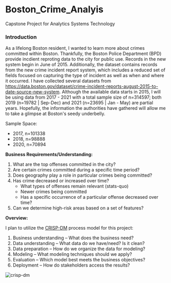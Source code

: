 # Boston_Crime_Analyis
Capstone Project for Analytics Systems Technology

### Introduction

As a lifelong Boston resident, I wanted to learn more about crimes committed within Boston. Thankfully, the Boston Police Department (BPD) provide incdient reproting data to the city for public use. Records in the new system begin in June of 2015. Additionally, the dataset contains records from the new crime incident report system, which includes a reduced set of fields focused on capturing the type of incident as well as when and where it occurred.  I have collected several datasets from https://data.boston.gov/dataset/crime-incident-reports-august-2015-to-date-source-new-system. Although the available data starts in 2015, I will be using data from 2017 - 2021 with a total sample size of n=314597; both 2019 (n=19782 | Sep-Dec) and 2021 (n=23695 | Jan - May) are partial years. Hopefully, the information the authorities have gathered will allow me to take a glimpse at Boston's seedy underbelly.

Sample Space:
* 2017, n=101338
* 2018, n=98888
* 2020, n=70894

**Business Requirements/Understanding:**

1. What are the top offenses committed in the city?
2. Are certain crimes committed during a specific time period?
3. Does geography play a role in particular crimes being committed?
4. Has crime decreased or increased over time?
    * What types of offenses remain relevant (stats-quo)
    * Newer crimes being committed 
    * Has a specific occurrence of a particular offense decreased over time?
5. Can we determine high-risk areas based on a set of features?

**Overview:**

I plan to utilize the [CRISP-DM](https://www.datascience-pm.com/crisp-dm-2/) process model for this project:
1.    Business understanding – What does the business need?
2.    Data understanding – What data do we have/need? Is it clean?
3.    Data preparation – How do we organize the data for modeling?
4.    Modeling – What modeling techniques should we apply?
5.    Evaluation – Which model best meets the business objectives?
6.    Deployment – How do stakeholders access the results?

![crisp-dm](https://www.kdnuggets.com/wp-content/uploads/crisp-dm-4-problems-fig1.png)
